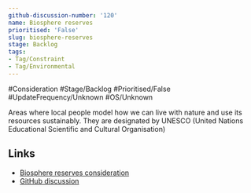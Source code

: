 ```yaml
---
github-discussion-number: '120'
name: Biosphere reserves
prioritised: 'False'
slug: biosphere-reserves
stage: Backlog
tags:
- Tag/Constraint
- Tag/Environmental
---
```


#Consideration #Stage/Backlog #Prioritised/False #UpdateFrequency/Unknown #OS/Unknown

Areas where local people model how we can live with nature and use its resources sustainably. They are designated by UNESCO (United Nations Educational Scientific and Cultural Organisation)

## Links

* [Biosphere reserves consideration](https://design.planning.data.gov.uk/planning-consideration/biosphere-reserves)
* [GitHub discussion](https://github.com/digital-land/data-standards-backlog/discussions/120)